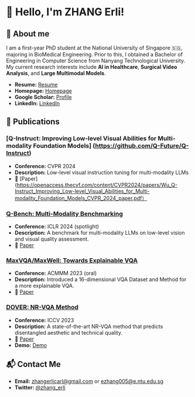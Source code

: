 # 👋 Hello, I'm ZHANG Erli!

## 👤 About me
I am a first-year PhD student at the National University of Singapore 🇸🇬, majoring in BioMedical Engineering. Prior to this, I obtained a Bachelor of Engineering in Computer Science from Nanyang Technological University. My current research interests include **AI in Healthcare**, **Surgical Video Analysis**, and **Large Multimodal Models**.

- **Resume:** [Resume](https://github.com/ZhangErliCarl/ZhangErliCarl/blob/d9101d841202d5aff85f377b96e659a974600480/resume.pdf)
- **Homepage:** [Homepage](https://zhangerlicarl.github.io/)
- **Google Scholar:** [Profile](https://scholar.google.com/citations?user=gfjYZKMAAAAJ&hl=en-US)
- **LinkedIn:** [LinkedIn](https://www.linkedin.com/in/zhang-erli/)

## 📖 Publications

### [Q-Instruct: Improving Low-level Visual Abilities for Multi-modality Foundation Models] (https://github.com/Q-Future/Q-Instruct)
- **Conference:** CVPR 2024
- **Description:** Low-level visual instruction tuning for multi-modality LLMs
- 📖 [Paper](https://openaccess.thecvf.com/content/CVPR2024/papers/Wu_Q-Instruct_Improving_Low-level_Visual_Abilities_for_Multi-modality_Foundation_Models_CVPR_2024_paper.pdf）

### [Q-Bench: Multi-Modality Benchmarking](https://github.com/Q-Future/Q-Bench)
- **Conference:** ICLR 2024 (spotlight)
- **Description:** A benchmark for multi-modality LLMs on low-level vision and visual quality assessment.
- 📖 [Paper](https://openreview.net/pdf?id=0V5TVt9bk0)

### [MaxVQA/MaxWell: Towards Explainable VQA](https://github.com/VQAssessment/MaxVQA)
- **Conference:** ACMMM 2023 (oral)
- **Description:** Introduced a 16-dimensional VQA Dataset and Method for a more explainable VQA.
- 📖 [Paper](https://dl.acm.org/doi/pdf/10.1145/3581783.3611737)

### [DOVER: NR-VQA Method](https://github.com/VQAssessment/DOVER)
- **Conference:** ICCV 2023
- **Description:** A state-of-the-art NR-VQA method that predicts disentangled aesthetic and technical quality.
- 📖 [Paper](https://openaccess.thecvf.com/content/ICCV2023/papers/Wu_Exploring_Video_Quality_Assessment_on_User_Generated_Contents_from_Aesthetic_ICCV_2023_paper.pdf)
- **Demo:** [Demo](https://colab.research.google.com/github/taskswithcode/DOVER/blob/master/TWCDOVER.ipynb)

## 📬 Contact Me
- **Email:** zhangerlicarl@gmail.com or ezhang005@e.ntu.edu.sg
- **Twitter:** [@zhang_erli](https://twitter.com/zhang_erli)

